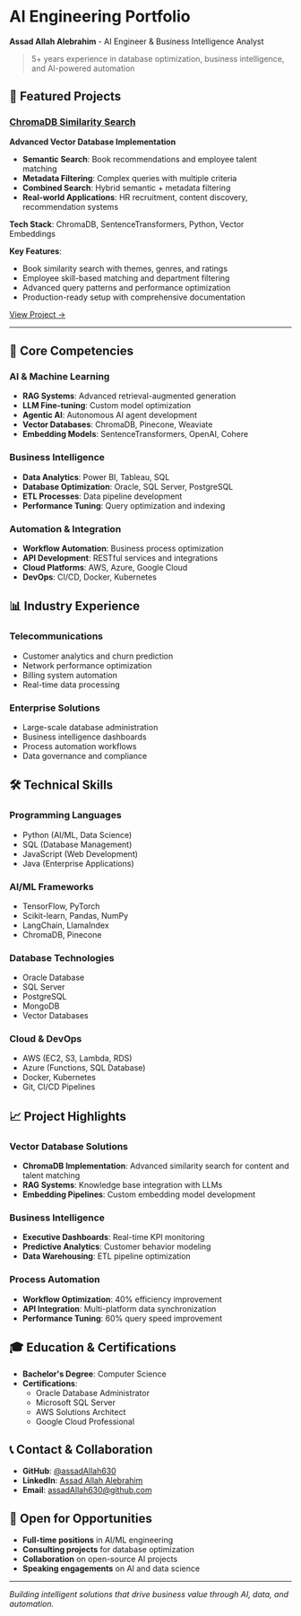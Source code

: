 # AI Engineering Portfolio

**Assad Allah Alebrahim** - AI Engineer & Business Intelligence Analyst

> 5+ years experience in database optimization, business intelligence, and AI-powered automation

## 🚀 Featured Projects

### [ChromaDB Similarity Search](./projects/chromadb-similarity-search/)
**Advanced Vector Database Implementation**

- **Semantic Search**: Book recommendations and employee talent matching
- **Metadata Filtering**: Complex queries with multiple criteria
- **Combined Search**: Hybrid semantic + metadata filtering
- **Real-world Applications**: HR recruitment, content discovery, recommendation systems

**Tech Stack**: ChromaDB, SentenceTransformers, Python, Vector Embeddings

**Key Features**:
- Book similarity search with themes, genres, and ratings
- Employee skill-based matching and department filtering
- Advanced query patterns and performance optimization
- Production-ready setup with comprehensive documentation

[View Project →](./projects/chromadb-similarity-search/)

---

## 🎯 Core Competencies

### **AI & Machine Learning**
- **RAG Systems**: Advanced retrieval-augmented generation
- **LLM Fine-tuning**: Custom model optimization
- **Agentic AI**: Autonomous AI agent development
- **Vector Databases**: ChromaDB, Pinecone, Weaviate
- **Embedding Models**: SentenceTransformers, OpenAI, Cohere

### **Business Intelligence**
- **Data Analytics**: Power BI, Tableau, SQL
- **Database Optimization**: Oracle, SQL Server, PostgreSQL
- **ETL Processes**: Data pipeline development
- **Performance Tuning**: Query optimization and indexing

### **Automation & Integration**
- **Workflow Automation**: Business process optimization
- **API Development**: RESTful services and integrations
- **Cloud Platforms**: AWS, Azure, Google Cloud
- **DevOps**: CI/CD, Docker, Kubernetes

## 📊 Industry Experience

### **Telecommunications**
- Customer analytics and churn prediction
- Network performance optimization
- Billing system automation
- Real-time data processing

### **Enterprise Solutions**
- Large-scale database administration
- Business intelligence dashboards
- Process automation workflows
- Data governance and compliance

## 🛠️ Technical Skills

### **Programming Languages**
- Python (AI/ML, Data Science)
- SQL (Database Management)
- JavaScript (Web Development)
- Java (Enterprise Applications)

### **AI/ML Frameworks**
- TensorFlow, PyTorch
- Scikit-learn, Pandas, NumPy
- LangChain, LlamaIndex
- ChromaDB, Pinecone

### **Database Technologies**
- Oracle Database
- SQL Server
- PostgreSQL
- MongoDB
- Vector Databases

### **Cloud & DevOps**
- AWS (EC2, S3, Lambda, RDS)
- Azure (Functions, SQL Database)
- Docker, Kubernetes
- Git, CI/CD Pipelines

## 📈 Project Highlights

### **Vector Database Solutions**
- **ChromaDB Implementation**: Advanced similarity search for content and talent matching
- **RAG Systems**: Knowledge base integration with LLMs
- **Embedding Pipelines**: Custom embedding model development

### **Business Intelligence**
- **Executive Dashboards**: Real-time KPI monitoring
- **Predictive Analytics**: Customer behavior modeling
- **Data Warehousing**: ETL pipeline optimization

### **Process Automation**
- **Workflow Optimization**: 40% efficiency improvement
- **API Integration**: Multi-platform data synchronization
- **Performance Tuning**: 60% query speed improvement

## 🎓 Education & Certifications

- **Bachelor's Degree**: Computer Science
- **Certifications**: 
  - Oracle Database Administrator
  - Microsoft SQL Server
  - AWS Solutions Architect
  - Google Cloud Professional

## 📞 Contact & Collaboration

- **GitHub**: [@assadAllah630](https://github.com/assadAllah630)
- **LinkedIn**: [Assad Allah Alebrahim](https://linkedin.com/in/assadallah)
- **Email**: assadAllah630@github.com

## 🤝 Open for Opportunities

- **Full-time positions** in AI/ML engineering
- **Consulting projects** for database optimization
- **Collaboration** on open-source AI projects
- **Speaking engagements** on AI and data science

---

*Building intelligent solutions that drive business value through AI, data, and automation.*